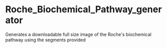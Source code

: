 # Roche_Biochemical_Pathway_generator
Generates a downloadable full size image of the Roche's biochemical pathway using the segments provided
